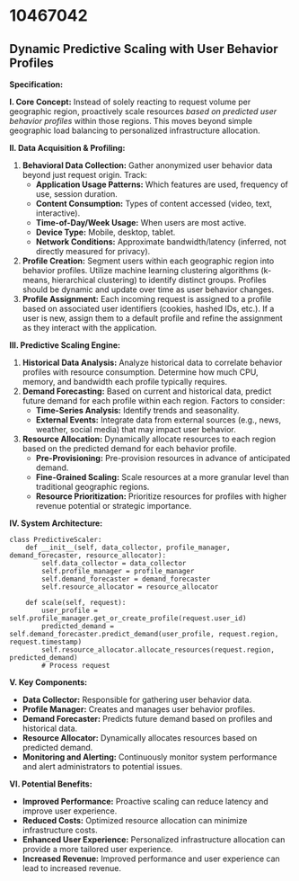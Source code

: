 # 10467042

## Dynamic Predictive Scaling with User Behavior Profiles

**Specification:**

**I. Core Concept:** Instead of solely reacting to request volume per geographic region, proactively scale resources *based on predicted user behavior profiles* within those regions. This moves beyond simple geographic load balancing to personalized infrastructure allocation.

**II. Data Acquisition & Profiling:**

1.  **Behavioral Data Collection:** Gather anonymized user behavior data beyond just request origin. Track:
    *   **Application Usage Patterns:** Which features are used, frequency of use, session duration.
    *   **Content Consumption:** Types of content accessed (video, text, interactive).
    *   **Time-of-Day/Week Usage:** When users are most active.
    *   **Device Type:** Mobile, desktop, tablet.
    *   **Network Conditions:** Approximate bandwidth/latency (inferred, not directly measured for privacy).
2.  **Profile Creation:** Segment users within each geographic region into behavior profiles. Utilize machine learning clustering algorithms (k-means, hierarchical clustering) to identify distinct groups. Profiles should be dynamic and update over time as user behavior changes.
3.  **Profile Assignment:**  Each incoming request is assigned to a profile based on associated user identifiers (cookies, hashed IDs, etc.). If a user is new, assign them to a default profile and refine the assignment as they interact with the application.

**III. Predictive Scaling Engine:**

1.  **Historical Data Analysis:** Analyze historical data to correlate behavior profiles with resource consumption.  Determine how much CPU, memory, and bandwidth each profile typically requires.
2.  **Demand Forecasting:**  Based on current and historical data, predict future demand for each profile within each region. Factors to consider:
    *   **Time-Series Analysis:**  Identify trends and seasonality.
    *   **External Events:**  Integrate data from external sources (e.g., news, weather, social media) that may impact user behavior.
3.  **Resource Allocation:**  Dynamically allocate resources to each region based on the predicted demand for each behavior profile.
    *   **Pre-Provisioning:**  Pre-provision resources in advance of anticipated demand.
    *   **Fine-Grained Scaling:**  Scale resources at a more granular level than traditional geographic regions.
    *   **Resource Prioritization:** Prioritize resources for profiles with higher revenue potential or strategic importance.

**IV. System Architecture:**

```pseudocode
class PredictiveScaler:
    def __init__(self, data_collector, profile_manager, demand_forecaster, resource_allocator):
        self.data_collector = data_collector
        self.profile_manager = profile_manager
        self.demand_forecaster = demand_forecaster
        self.resource_allocator = resource_allocator

    def scale(self, request):
        user_profile = self.profile_manager.get_or_create_profile(request.user_id)
        predicted_demand = self.demand_forecaster.predict_demand(user_profile, request.region, request.timestamp)
        self.resource_allocator.allocate_resources(request.region, predicted_demand)
        # Process request
```

**V. Key Components:**

*   **Data Collector:**  Responsible for gathering user behavior data.
*   **Profile Manager:** Creates and manages user behavior profiles.
*   **Demand Forecaster:** Predicts future demand based on profiles and historical data.
*   **Resource Allocator:** Dynamically allocates resources based on predicted demand.
*   **Monitoring and Alerting:**  Continuously monitor system performance and alert administrators to potential issues.

**VI. Potential Benefits:**

*   **Improved Performance:**  Proactive scaling can reduce latency and improve user experience.
*   **Reduced Costs:**  Optimized resource allocation can minimize infrastructure costs.
*   **Enhanced User Experience:** Personalized infrastructure allocation can provide a more tailored user experience.
*   **Increased Revenue:** Improved performance and user experience can lead to increased revenue.